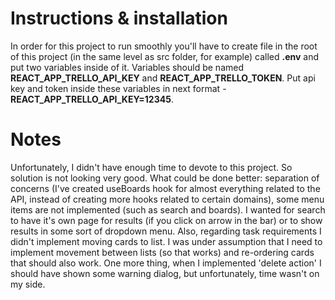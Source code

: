 # Instructions & installation

In order for this project to run smoothly you'll have to create file in the root of this project (in the same level as src folder, for example) called **.env** and put two variables inside of it.
Variables should be named **REACT_APP_TRELLO_API_KEY** and **REACT_APP_TRELLO_TOKEN**.
Put api key and token inside these variables in next format - **REACT_APP_TRELLO_API_KEY=12345**.

# Notes

Unfortunately, I didn't have enough time to devote to this project. So solution is not looking very good.
What could be done better: separation of concerns (I've created useBoards hook for almost everything related to the API, instead of creating more hooks related to certain domains), some menu items are not implemented (such as search and boards). I wanted for search to have it's own page for results (if you click on arrow in the bar) or to show results in some sort of dropdown menu.
Also, regarding task requirements I didn't implement moving cards to list. I was under assumption that I need to implement movement between lists (so that works) and re-ordering cards that should also work.
One more thing, when I implemented 'delete action' I should have shown some warning dialog, but unfortunately, time wasn't on my side.

